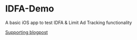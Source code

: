 # IDFA-Demo
A basic iOS app to test IDFA &amp; Limit Ad Tracking functionality

[Supporting blogpost](http://murphyapps.co/blog/2016/9/12/ios-systemwide-ad-tracking)
